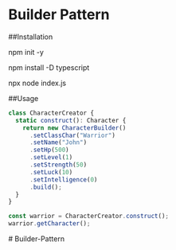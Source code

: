 # Builder Pattern

##Installation

npm init -y

npm install -D typescript

npx node index.js

##Usage

```typescript
class CharacterCreator {
  static construct(): Character {
    return new CharacterBuilder()
      .setClassChar("Warrior")
      .setName("John")
      .setHp(500)
      .setLevel(1)
      .setStrength(50)
      .setLuck(10)
      .setIntelligence(0)
      .build();
  }
}

const warrior = CharacterCreator.construct();
warrior.getCharacter();
```
#   B u i l d e r - P a t t e r n  
 